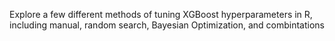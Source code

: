 Explore a few different methods of tuning XGBoost hyperparameters in R, including manual, random search, Bayesian Optimization, and combintations
